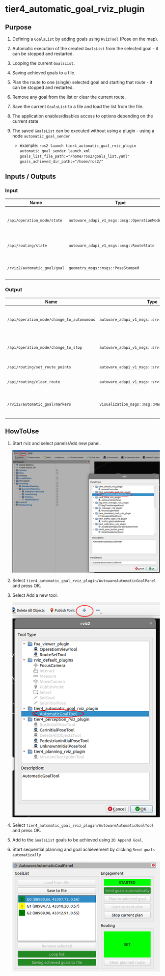 # tier4_automatic_goal_rviz_plugin

## Purpose

1. Defining a `GoalsList` by adding goals using `RvizTool` (Pose on the map).

2. Automatic execution of the created `GoalsList` from the selected goal - it can be stopped and restarted.

3. Looping the current `GoalsList`.

4. Saving achieved goals to a file.

5. Plan the route to one (single) selected goal and starting that route - it can be stopped and restarted.

6. Remove any goal from the list or clear the current route.

7. Save the current `GoalsList` to a file and load the list from the file.

8. The application enables/disables access to options depending on the current state

9. The saved `GoalsList` can be executed without using a plugin - using a node `automatic_goal_sender`
   - example: `ros2 launch tier4_automatic_goal_rviz_plugin automatic_goal_sender.launch.xml goals_list_file_path:="/home/ros2/goals_list.yaml" goals_achieved_dir_path:="/home/ros2/"`

## Inputs / Outputs

### Input

| Name                         | Type                                              | Description                                      |
| ---------------------------- | ------------------------------------------------- | ------------------------------------------------ |
| `/api/operation_mode/state`  | `autoware_adapi_v1_msgs::msg::OperationModeState` | The topic represents the state of operation mode |
| `/api/routing/state`         | `autoware_adapi_v1_msgs::msg::RouteState`         | The topic represents the state of route          |
| `/rviz2/automatic_goal/goal` | `geometry_msgs::msgs::PoseStamped`                | The topic for adding goals to GoalsList          |

### Output

| Name                                       | Type                                               | Description                                        |
| ------------------------------------------ | -------------------------------------------------- | -------------------------------------------------- |
| `/api/operation_mode/change_to_autonomous` | `autoware_adapi_v1_msgs::srv::ChangeOperationMode` | The service to change operation mode to autonomous |
| `/api/operation_mode/change_to_stop`       | `autoware_adapi_v1_msgs::srv::ChangeOperationMode` | The service to change operation mode to stop       |
| `/api/routing/set_route_points`            | `autoware_adapi_v1_msgs::srv::SetRoutePoints`      | The service to set route                           |
| `/api/routing/clear_route`                 | `autoware_adapi_v1_msgs::srv::ClearRoute`          | The service to clear route state                   |
| `/rviz2/automatic_goal/markers`            | `visualization_msgs::msg::MarkerArray`             | The topic to visualize goals as rviz markers       |

## HowToUse

1. Start rviz and select panels/Add new panel.

   ![select_panel](./images/select_panels.png)

2. Select `tier4_automatic_goal_rviz_plugin/AutowareAutomaticGoalPanel` and press OK.

3. Select Add a new tool.

   ![select_tool](./images/select_tool.png)

4. Select `tier4_automatic_goal_rviz_plugin/AutowareAutomaticGoalTool` and press OK.

5. Add to the `GoalsList` goals to be achieved using `2D Append Goal`.

6. Start sequential planning and goal achievement by clicking `Send goals automatically`

   ![panel](./images/panel.png)
